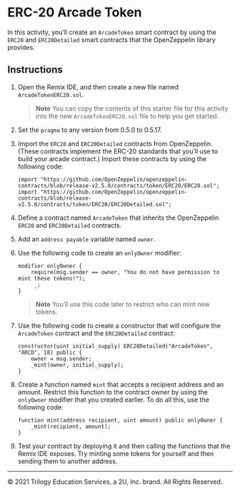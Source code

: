 # ERC-20 Arcade Token

In this activity, you’ll create an `ArcadeToken` smart contract by using the `ERC20` and `ERC20Detailed` smart contracts that the OpenZeppelin library provides.

## Instructions

1. Open the Remix IDE, and then create a new file named `ArcadeTokenERC20.sol`.

    > **Note** You can copy the contents of this starter file for this activity into the new `ArcadeTokenERC20.sol` file to help you get started.

2. Set the `pragma` to any version from 0.5.0 to 0.5.17.

3. Import the `ERC20` and `ERC20Detailed` contracts from OpenZeppelin. (These contracts implement the ERC-20 standards that you’ll use to build your arcade contract.) Import these contracts by using the following code:

    ```solidity
    import "https://github.com/OpenZeppelin/openzeppelin-contracts/blob/release-v2.5.0/contracts/token/ERC20/ERC20.sol";
    import "https://github.com/OpenZeppelin/openzeppelin-contracts/blob/release-v2.5.0/contracts/token/ERC20/ERC20Detailed.sol";
    ```

4. Define a contract named `ArcadeToken` that inherits the OpenZeppelin `ERC20` and `ERC20Detailed` contracts.

5. Add an `address payable` variable named `owner`.

6. Use the following code to create an `onlyOwner` modifier:

    ```solidity
    modifier onlyOwner {
        require(msg.sender == owner, "You do not have permission to mint these tokens!");
         _;
    }
    ```

    > **Note** You’ll use this code later to restrict who can mint new tokens.

7. Use the following code to create a constructor that will configure the `ArcadeToken` contract and the `ERC20Detailed` contract:

    ```solidity
    constructor(uint initial_supply) ERC20Detailed("ArcadeToken", "ARCD", 18) public {
        owner = msg.sender;
        _mint(owner, initial_supply);
    }
    ```

8. Create a function named `mint` that accepts a recipient address and an amount. Restrict this function to the contract owner by using the `onlyOwner` modifier that you created earlier. To do all this, use the following code:

    ```solidity
    function mint(address recipient, uint amount) public onlyOwner {
        _mint(recipient, amount);
    }
    ```

9. Test your contract by deploying it and then calling the functions that the Remix IDE exposes. Try minting some tokens for yourself and then sending them to another address.

---

© 2021 Trilogy Education Services, a 2U, Inc. brand. All Rights Reserved.

